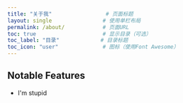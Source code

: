 ```yaml
---
title: "关于我"                 # 页面标题
layout: single                # 使用单栏布局
permalink: /about/            # 页面URL
toc: true                     # 显示目录（可选）
toc_label: "目录"             # 目录标题
toc_icon: "user"              # 图标（使用Font Awesome）
---
```



## Notable Features
 - I'm stupid

